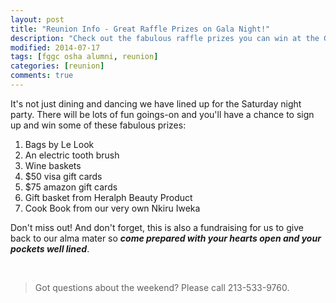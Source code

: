 ```yaml
---
layout: post
title: "Reunion Info - Great Raffle Prizes on Gala Night!"
description: "Check out the fabulous raffle prizes you can win at the Gala event!"
modified: 2014-07-17
tags: [fggc osha alumni, reunion]
categories: [reunion]
comments: true
---
```


It's not just dining and dancing we have lined up for the Saturday night party. There will be lots of fun goings-on and you'll have a chance to sign up and win some of these fabulous prizes:

1. Bags by Le Look
2. An electric tooth brush
3. Wine baskets
4. $50 visa gift cards
5. $75 amazon gift cards
6. Gift basket from Heralph Beauty Product
7. Cook Book from our very own Nkiru Iweka

Don't miss out! And don't forget, this is also a fundraising for us to give back to our alma mater so **_come prepared with your hearts open and your pockets well lined_**.

<br>

> Got questions about the weekend? Please call 213-533-9760.